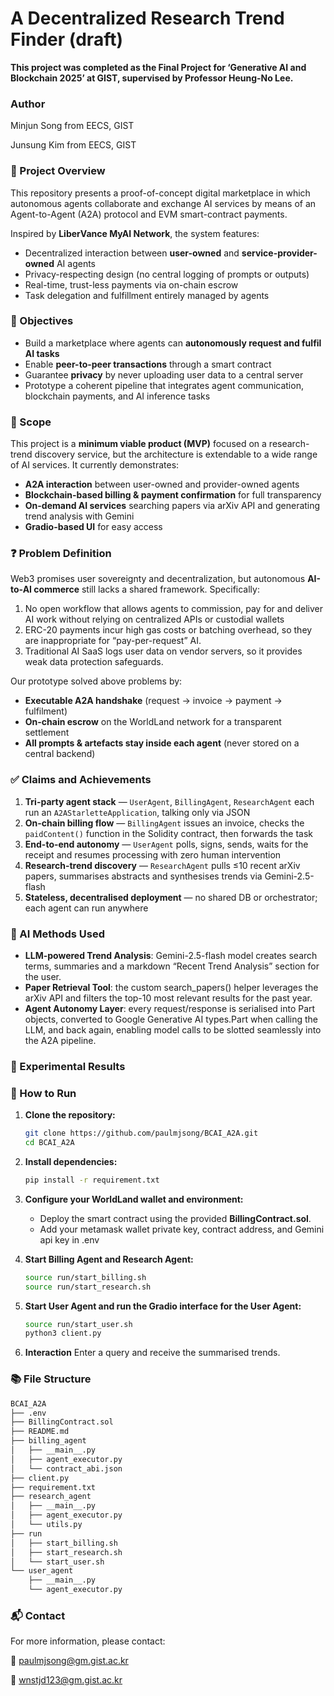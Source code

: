 # A Decentralized Research Trend Finder (draft)

**This project was completed as the Final Project for ‘Generative AI and Blockchain 2025’ at GIST, supervised by Professor Heung-No Lee.**


### Author

Minjun Song from EECS, GIST

Junsung Kim from EECS, GIST


### 📖 Project Overview

This repository presents a proof-of-concept digital marketplace in which autonomous agents collaborate and exchange AI services by means of an Agent-to-Agent (A2A) protocol and EVM smart-contract payments.

Inspired by **LiberVance MyAI Network**, the system features:

* Decentralized interaction between **user-owned** and **service-provider-owned** AI agents  
* Privacy-respecting design (no central logging of prompts or outputs)
* Real-time, trust-less payments via on-chain escrow  
* Task delegation and fulfillment entirely managed by agents


### 🎯 Objectives

* Build a marketplace where agents can **autonomously request and fulfil AI tasks**  
* Enable **peer-to-peer transactions** through a smart contract  
* Guarantee **privacy** by never uploading user data to a central server  
* Prototype a coherent pipeline that integrates agent communication, blockchain payments, and AI inference tasks


### 📌 Scope

This project is a **minimum viable product (MVP)** focused on a research-trend discovery service, but the architecture is extendable to a wide range of AI services. It currently demonstrates:

* **A2A interaction** between user-owned and provider-owned agents  
* **Blockchain-based billing & payment confirmation** for full transparency  
* **On-demand AI services** searching papers via arXiv API and generating trend analysis with Gemini  
* **Gradio-based UI** for easy access


### ❓ Problem Definition

Web3 promises user sovereignty and decentralization, but autonomous **AI-to-AI commerce** still lacks a shared framework. Specifically:

1. No open workflow that allows agents to commission, pay for and deliver AI work without relying on centralized APIs or custodial wallets  
2. ERC-20 payments incur high gas costs or batching overhead, so they are inappropriate for “pay-per-request” AI.  
3. Traditional AI SaaS logs user data on vendor servers, so it provides weak data protection safeguards.

Our prototype solved above problems by:

* **Executable A2A handshake** (request → invoice → payment → fulfilment)  
* **On-chain escrow** on the WorldLand network for a transparent settlement  
* **All prompts & artefacts stay inside each agent** (never stored on a central backend)


### ✅ Claims and Achievements
<!-- have to check this part (1, )/ -->
1. **Tri-party agent stack** — `UserAgent`, `BillingAgent`, `ResearchAgent` each run an `A2AStarletteApplication`, talking only via JSON  
2. **On-chain billing flow** — `BillingAgent` issues an invoice, checks the `paidContent()` function in the Solidity contract, then forwards the task  
3. **End-to-end autonomy** — `UserAgent` polls, signs, sends, waits for the receipt and resumes processing with zero human intervention  
4. **Research-trend discovery** — `ResearchAgent` pulls ≤10 recent arXiv papers, summarises abstracts and synthesises trends via Gemini-2.5-flash  
5. **Stateless, decentralised deployment** — no shared DB or orchestrator; each agent can run anywhere


### 🧠 AI Methods Used
<!-- have to check these parts with demo (LLM-powered Trend Analysis, Agent Autonomy layer) -->
- **LLM-powered Trend Analysis**: Gemini-2.5-flash model creates search terms, summaries and a markdown “Recent Trend Analysis” section for the user. 
- **Paper Retrieval Tool**: the custom search_papers() helper leverages the arXiv API and filters the top-10 most relevant results for the past year. 
- **Agent Autonomy Layer**: every request/response is serialised into Part objects, converted to Google Generative AI types.Part when calling the LLM, and back again, enabling model calls to be slotted seamlessly into the A2A pipeline.


### 🧪 Experimental Results

<!--
We ran several experiments where queries were submitted on various academic topics. Example results:

| Topic             | No. of Papers Retrieved  | Summary Length | Time to Completion | Payment (WLC) |
|-------------------|--------------------------|----------------|--------------------|---------------|
| RAG               | 10                       | ~400 words     | ~40 seconds        | 0.0002        |
| AI Safety         | 10                       | ~300 words     | ~40 seconds        | 0             |
| Blockchain Scaling| 10                       | ~350 words     | ~40 seconds        | 0             |

All responses included readable, coherent summaries with citations where relevant. The Ethereum testnet was used for transactions, and all payments were successfully verified via smart contract before proceeding with inference.
-->


<!-- 
### 🎥 Demo Video

🔗 attach demo video here (GIF) 
-->


### 🚀 How to Run

1. **Clone the repository:**
   ```bash
   git clone https://github.com/paulmjsong/BCAI_A2A.git
   cd BCAI_A2A
   ```

2. **Install dependencies:**
   ```bash
   pip install -r requirement.txt
   ```

3. **Configure your WorldLand wallet and environment:**
   - Deploy the smart contract using the provided **BillingContract.sol**.
   - Add your metamask wallet private key, contract address, and Gemini api key in .env

4. **Start Billing Agent and Research Agent:**
   ```bash
   source run/start_billing.sh
   source run/start_research.sh
   ```

5. **Start User Agent and run the Gradio interface for the User Agent:**
   ```bash
   source run/start_user.sh
   python3 client.py
   ```

6. **Interaction** 
   Enter a query and receive the summarised trends.


### 📚 File Structure
```bash
BCAI_A2A
├── .env
├── BillingContract.sol
├── README.md
├── billing_agent
│   ├── __main__.py
│   ├── agent_executor.py
│   └── contract_abi.json
├── client.py
├── requirement.txt
├── research_agent
│   ├── __main__.py
│   ├── agent_executor.py
│   └── utils.py
├── run
│   ├── start_billing.sh
│   ├── start_research.sh
│   └── start_user.sh
└── user_agent
    ├── __main__.py
    └── agent_executor.py
```


<!-- 
### 📌 Summary

This project brings together generative AI and decentralized finance through a novel A2A protocol. It validates the viability of autonomous AI agents performing economic transactions and delivering value in a decentralized network. Our modular design allows easy scalability and customization to support a wide array of agent-based AI services in a Web3 ecosystem. 
-->


### 📬 Contact

For more information, please contact:

📧 paulmjsong@gm.gist.ac.kr

📧 wnstjd123@gm.gist.ac.kr
